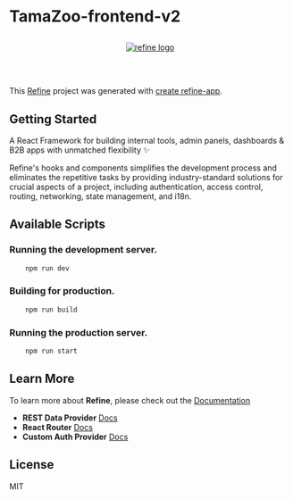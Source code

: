 # TamaZoo-frontend-v2

<div align="center" style="margin: 30px;">
    <a href="https://tamazoo.vercel.app">
    <img alt="refine logo" src="https://black-changing-salmon-202.mypinata.cloud/ipfs/QmS3rvKkM5HW2ZgS4BLJtBUMK6aTq9RLPHQuThf65SMfPg?img-width=128&img-height=128&img-dpr=2&img-onerror=redirect">
    </a>
</div>
<br/>

This [Refine](https://github.com/refinedev/refine) project was generated with [create refine-app](https://github.com/refinedev/refine/tree/master/packages/create-refine-app).

## Getting Started

A React Framework for building internal tools, admin panels, dashboards & B2B apps with unmatched flexibility ✨

Refine's hooks and components simplifies the development process and eliminates the repetitive tasks by providing industry-standard solutions for crucial aspects of a project, including authentication, access control, routing, networking, state management, and i18n.

## Available Scripts

### Running the development server.

```bash
    npm run dev
```

### Building for production.

```bash
    npm run build
```

### Running the production server.

```bash
    npm run start
```

## Learn More

To learn more about **Refine**, please check out the [Documentation](https://refine.dev/docs)

- **REST Data Provider** [Docs](https://refine.dev/docs/core/providers/data-provider/#overview)
- **React Router** [Docs](https://refine.dev/docs/core/providers/router-provider/)
- **Custom Auth Provider** [Docs](https://refine.dev/docs/core/providers/auth-provider/)

## License

MIT

